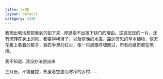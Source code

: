 ```yaml
---
title: \x00
layout: default
category: 1439
---
```


我掏出电话想把看到的拍下来...却思索不出按下快门的理由。这蓝压压的一片，还有流转在身上的风，都变得稀薄了。以及傍晚的水库，路边冥思的草本植物，像天花板上悬着的扇子，铁匠手里的红火，像一只凤凰呼啸而过，所有的纸页都在燃烧。
    
我不知道...我没办法说出来

三月份，不能自拔，热爱着空虚而寒冷的乡村……
